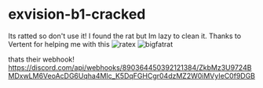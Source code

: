 # exvision-b1-cracked
Its ratted so don't use it! I found the rat but Im lazy to clean it. Thanks to Vertent for helping me with this 
![ratex](https://user-images.githubusercontent.com/79189729/140063284-2bc5731c-7f6a-4af7-9350-70b4cdf06330.png)
![bigfatrat](https://user-images.githubusercontent.com/79189729/140063287-32889779-f658-4d40-9d1c-7f37648988d6.png)

thats their webhook! https://discord.com/api/webhooks/890364450392121384/ZkbMz3U9724BMDxwLM6VeoAcDG6Uqha4MIc_K5DqFGHCgr04dzMZ2W0iMVyIeC0f9DGB
